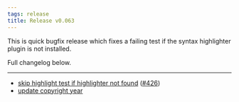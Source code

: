 ```yaml
---
tags: release
title: Release v0.063
---
```


This is quick bugfix release which fixes a failing test if the syntax
highlighter plugin is not installed.

Full changelog below.

---

* [skip highlight test if highlighter not found](https://github.com/preaction/Statocles/commit/7584044b38766532f4af260d5e4c58749bed6306) ([#426](https://github.com/preaction/Statocles/issues/426))
* [update copyright year](https://github.com/preaction/Statocles/commit/7676ee41b081a28e2c8e360aedb208f1db130551)

